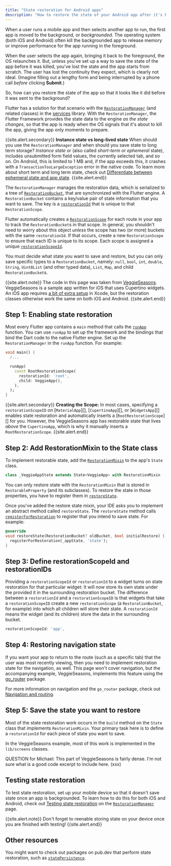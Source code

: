 ```yaml
--- 
title: "State restoration for Android apps"
description: "How to restore the state of your Android app after it's been killed by the OS."
---
```


When a user runs a mobile app and then selects another
app to run, the first app is moved to the background,
or _backgrounded_. The operating system (both iOS and Android)
often kill the backgrounded app to release memory or
improve performance for the app running in the foreground.

When the user selects the app again, bringing it
back to the foreground, the OS relaunches it.
But, unless you've set up a way to save the
state of the app before it was killed,
you've lost the state and the app starts from
scratch. The user has lost the continuity they expect,
which is clearly not ideal.
(Imagine filling out a lengthy form and being interrupted
by a phone call _before_ clicking **Submit**.)

So, how can you restore the state of the app so that
it looks like it did before it was sent to the
background?

Flutter has a solution for that scenario with the
[`RestorationManager`][] (and related classes)
in the [services][] library.
With the `RestorationManager`, the Flutter Framework
provides the state data to the engine _as the state
changes_, so that the app is ready when the OS signals
that it's about to kill the app, giving the app only
moments to prepare.

{{site.alert.secondary}}
  <strong>Instance state vs long-lived state</strong>
  When should you use the `RestorationManager` and
  when should you save state to long term storage?
  _Instance state_ or
  (also called _short-term_ or _ephemeral_ state),
  includes unsubmitted form field values, the currently
  selected tab, and so on. On Android, this is
  limited to 1 MB and, if the app exceeds this,
  it crashes with a `TransactionTooLargeException`
  error in the native code.
  To learn more about short term and long term state,
  check out [Differentiate between ephemeral state
  and app state][state].
{{site.alert.end}}

[state]: {{site.url}}/development/data-and-backend/state-mgmt/ephemeral-vs-app

The `RestorationManager` manages the restoration
data, which is serialized to a tree of [`RestorationBucket`][],
that are synchronized with the Flutter engine.
A `RestorationBucket` contains a key/value pair
of state information that you want to save. The key is a
[`restorationId`][] that is unique to that `RestorationScope`.

Flutter automatically creates a
[`RestorationScope`][] for each route in your
app to track the `RestorationBucket`s in that scope.
In general, you shouldn't need to worry about
this object _unless_ the scope has two (or more) buckets with
the same `restorationId`. If that occurs,
create a new `RestorationScope` to ensure
that each ID is unique to its scope.
Each scope is assigned a unique [`restorationScopeId`][].

You must decide what state you want to save and restore,
but you can only save specific types to a `RestorationBucket`,
namely: `null`, `bool`, `int`, `double`, `String`, `Uint8List`
(and other typed data), `List`, `Map`, and child `RestorationBucket`s.

{{site.alert.note}}
  The code in this page was taken from [VeggieSeasons][].
  VeggieSeasons is a sample app written for iOS that uses Cupertino
  widgets. An iOS app requires [a bit of extra setup][] in Xcode, but
  the restoration classes otherwise work the same on both iOS and Android.
{{site.alert.end}}


[a bit of extra setup]: {{site.api}}/flutter/services/RestorationManager-class.html#state-restoration-on-ios
[`restorationId`]: {{site.api}}/flutter/widgets/RestorationScope/restorationId.html
[`restorationScopeId`]: {{site.api}}/flutter/widgets/RestorationScope/restorationScopeId.html
[`RestorationScope`]: {{site.api}}/flutter/widgets/RestorationScope-class.html
[VeggieSeasons]: {{site.github}}/flutter/samples/tree/master/veggieseasons

## Step 1: Enabling state restoration

Most every Flutter app contains a `main` method that calls the
[`runApp`][] function. You can use `runApp`
to set up the framework and the bindings that bind
the Dart code to the native Flutter engine.
Set up the `RestorationManager` in the `runApp` function.
For example:

```dart
void main() {
  /...

  runApp(
    const RootRestorationScope(
      restorationId: 'root',
      child: VeggieApp(),
    ),
  );
}
```

{{site.alert.secondary}}
  **Creating the Scope:**
  In most cases, specifying a `restorationScopeID` on
  [`MaterialApp`][], [`CupertinoApp`][], or [`WidgetsApp`][]
  enables state restoration and automatically inserts
  a [`RootRestorationScope`][] for you.
  However, the VeggieSeasons app has restorable state
  that lives _above_ the `CupertinoApp`,
  which is why it manually inserts a `RootRestorationScope`.
{{site.alert.end}}


[`runApp`]: {{site.api}}/flutter/widgets/runApp.html

## Step 2: Add RestorationMixin to the State class

To implement restorable state,
add the [`RestorationMixin`][] to the app's `State` class.

```dart
class _VeggieAppState extends State<VeggieApp> with RestorationMixin
```

You can only restore state with the `RestorationMixin`
that is stored in `RestorableProperty` (and its subclasses).
To restore the state in those properties,
you have to register them in [`restoreState`][].

Once you've added the restore state mixin,
your IDE asks you to implement an abstract method
called `restoreState`. The `restoreState` method calls
[`registerForRestoration`][] to register that you
intend to save state. For example:

```dart
@override
void restoreState(RestorationBucket? oldBucket, bool initialRestore) {
  registerForRestoration(_appState, 'state');
} 
```

[`registerForRestoration`]: {{site.api}}/flutter/widgets/RestorationMixin/registerForRestoration.html
[`RestorationMixin`]: {{site.api}}/flutter/widgets/RestorationMixin-mixin.html
[`restoreState`]: {{site.api}}/flutter/widgets/RestorationMixin/restoreState.html

## Step 3: Define restorationScopeId and restorationIDs

Providing a `restorationScopeId` or `restorationId`
to a widget turns on state restoration for that
particular widget: It will now store its own state
under the provided it in the surrounding restoration bucket.
The difference between a `restorationId` and a
`restorationScopeID` is that widgets that take a
`restorationScopeID` create a new `restorationScope`
(a `RestorationBucket`, for example) into which all
children will store their state. A `restorationId`
means the widget (and its children) store the data
in the surrounding bucket.

```dart
restorationScopeId: 'app',
```

## Step 4: Restoring navigation state

If you want your app to return to the route (such
as a specific tab) that the user was most recently viewing,
then you need to implement
restoration state for the navigation, as well.
This page won't cover navigation, but the
accompanying example, VeggieSeasons, implements this
feature using the [go_router][] package.

For more information on navigation and the
`go_router` package, check out [Navigation and routing][].

[go_router]: {{site.pub}}/packages/go_router
[Navigation and routing]: {{site.url}}/development/ui/navigation

## Step 5: Save the state you want to restore

Most of the state restoration work occurs in the
`build` method on the `State` class that implements
`RestorationMixin`. Your primary task here is to
define a `restorationId` for each piece of state
you want to save.

In the VeggieSeasons example, most of this work
is implemented in the `lib/screens` classes.

QUESTION for Michael: This part of VeggieSeasons is fairly dense.
I'm not sure what is a good code excerpt to include here. (xxx)

## Testing state restoration

To test state restoration, set up your mobile device so that
it doesn't save state once an app is backgrounded.
To learn how to do this for both iOS and Android,
check out [Testing state restoration][] on the
[`RestorationManager`][] page.

{{site.alert.note}}
  Don't forget to reenable
  storing state on your device once you are
  finished with testing!
{{site.alert.end}}

[Testing state restoration]: {{site.api}}/flutter/services/RestorationManager-class.html#testing-state-restoration

[`FlutterViewController`]: {{site.api}}/objcdoc/Classes/FlutterViewController.html
[`RestorationBucket`]: {{site.api}}/flutter/services/RestorationBucket-class.html
[`RestorationManager`]: {{site.api}}/flutter/services/RestorationManager-class.html
[services]: {{site.api}}/flutter/services/services-library.html

## Other resources

You might want to check out packages on pub.dev that
perform state restoration, such as [`statePersistence`][].

[`statePersistence`]: {{site.pub-pkg}}/state_persistence

